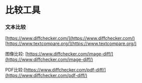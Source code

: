 # 比较工具

### 文本比较

   
[https://www.diffchecker.com/](https://www.diffchecker.com/)  
[https://www.textcompare.org/](https://www.textcompare.org/)

图像比较: [https://www.diffchecker.com/image-diff/](https://www.diffchecker.com/image-diff/)

PDF比较:[https://www.diffchecker.com/pdf-diff/](https://www.diffchecker.com/pdf-diff/)

